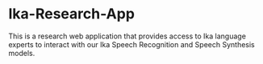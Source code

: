 # Ika-Research-App
This is a research web application that provides access to Ika language experts to interact with our Ika Speech Recognition  and Speech Synthesis models.
